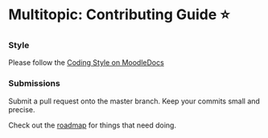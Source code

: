 # Multitopic: Contributing Guide ⭐


### Style

Please follow the [Coding Style on MoodleDocs](https://docs.moodle.org/dev/Coding_style)


### Submissions

Submit a pull request onto the master branch.  Keep your commits small and precise.

Check out the [roadmap](roadmap.md) for things that need doing.